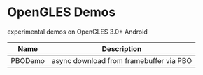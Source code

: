 # OpenGLES Demos
experimental demos on OpenGLES 3.0+ Android

| Name    | Description                             |
|---------|-----------------------------------------|
| PBODemo | async download from framebuffer via PBO |

